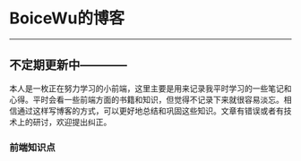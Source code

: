 # BoiceWu的博客

------

## 不定期更新中————
本人是一枚正在努力学习的小前端，这里主要是用来记录我平时学习的一些笔记和心得。平时会看一些前端方面的书籍和知识，但觉得不记录下来就很容易淡忘。相信通过这样写博客的方式，可以更好地总结和巩固这些知识。文章有错误或者有技术上的研讨，欢迎提出纠正。
### 前端知识点